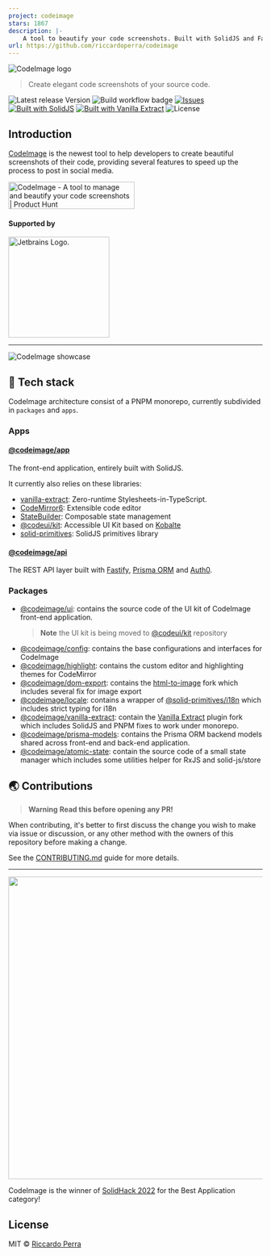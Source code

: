 ```yaml
---
project: codeimage
stars: 1867
description: |-
    A tool to beautify your code screenshots. Built with SolidJS and Fastify.
url: https://github.com/riccardoperra/codeimage
---
```


![CodeImage logo](assets/banner.png?raw=true)

> Create elegant code screenshots of your source code.

![Latest release Version](https://img.shields.io/badge/dynamic/json?color=success&label=Version&query=version&url=https%3A%2F%2Fraw.githubusercontent.com%2Friccardoperra%2Fcodeimage%2Fmain%2Fpackage.json)
![Build workflow badge](https://img.shields.io/github/actions/workflow/status/riccardoperra/codeimage/prod-deploy.yml?branch=main)
[![Issues](https://img.shields.io/github/issues/riccardoperra/codeimage)](https://github.com/riccardoperra/codeimage/issues)
[![Built with SolidJS](https://img.shields.io/badge/Built%20with-SolidJS-blue)](https://github.com/solidjs/solid)
[![Built with Vanilla Extract](https://img.shields.io/badge/Built%20with-Vanilla%20Extract-ff69b4)](https://github.com/seek-oss/vanilla-extract)
![License](https://img.shields.io/github/license/riccardoperra/codeimage)

## Introduction

[CodeImage](https://codeimage.dev) is the newest tool to help developers to create beautiful screenshots of their code,
providing several
features to speed up the process to post in social media.

<a href="https://www.producthunt.com/posts/codeimage?utm_source=badge-featured&utm_medium=badge&utm_souce=badge-codeimage" target="_blank"><img src="https://api.producthunt.com/widgets/embed-image/v1/featured.svg?post_id=371306&theme=light" alt="CodeImage - A&#0032;tool&#0032;to&#0032;manage&#0032;and&#0032;beautify&#0032;your&#0032;code&#0032;screenshots | Product Hunt" style="width: 250px; height: 54px;" width="250" height="54" /></a>

#### Supported by

<a target='_blank' href="https://jb.gg/OpenSourceSupport">
  <img alt='Jetbrains Logo.' src="./assets/jetbrains.svg" width='200'>
</a>

---

![CodeImage showcase](assets/showcase_1.png)

## 🤖 Tech stack

CodeImage architecture consist of a PNPM monorepo, currently subdivided in `packages` and `apps`.

### Apps

#### [@codeimage/app](./apps/codeimage)

The front-end application, entirely built with SolidJS.

It currently also relies on these libraries:

- [vanilla-extract](https://github.com/seek-oss/vanilla-extract): Zero-runtime Stylesheets-in-TypeScript.
- [CodeMirror6](https://codemirror.net/6/): Extensible code editor
- [StateBuilder](https://github.com/riccardoperra/statebuilder): Composable state management
- [@codeui/kit](https://github.com/riccardoperra/codeui): Accessible UI Kit based
  on [Kobalte](https://github.com/kobaltedev/kobalte)
- [solid-primitives](https://github.com/solidjs-community/solid-primitives): SolidJS primitives library

#### [@codeimage/api](./apps/api)

The REST API layer built with [Fastify](https://github.com/fastify/fastify),
[Prisma ORM](https://github.com/prisma/prisma) and [Auth0](https://auth0.com/).

### Packages

- [@codeimage/ui](./packages/ui): contains the source code of the UI kit of CodeImage front-end application.
  > **Note** the UI kit is being moved to [@codeui/kit](https://github.com/riccardoperra/codeui) repository
- [@codeimage/config](./packages/config): contains the base configurations and interfaces for CodeImage
- [@codeimage/highlight](./packages/highlight): contains the custom editor and highlighting themes for CodeMirror
- [@codeimage/dom-export](./packages/dom-export): contains the [html-to-image](https://github.com/bubkoo/html-to-image)
  fork which includes several fix for image export
- [@codeimage/locale](./packages/locale): contains a wrapper
  of [@solid-primitives/i18n](https://github.com/solidjs-community/solid-primitives/tree/main/packages/i18n) which
  includes strict typing for i18n
- [@codeimage/vanilla-extract](./packages/vanilla-extract): contain
  the [Vanilla Extract](https://github.com/seek-oss/vanilla-extract) plugin fork which includes SolidJS and PNPM fixes
  to work under monorepo.
- [@codeimage/prisma-models](./packages/prisma-models): contains the Prisma ORM backend models shared across front-end
  and back-end application.
- [@codeimage/atomic-state](./packages/atomic-state): contain the source code of a small state manager which includes
  some utilities helper for RxJS and solid-js/store

## 🌏 Contributions

> **Warning** **Read this before opening any PR!**

When contributing, it's better to first discuss the change you wish to make via issue or discussion, or any other method
with the owners of this repository before making a change.

See the [CONTRIBUTING.md](./CONTRIBUTING.md) guide for more details.


---


<p align="left">
  <img src="https://user-images.githubusercontent.com/37072694/168666273-22af1fed-6ee5-49a5-be2a-6e0b9da998cf.png" width="600">
</p>
<p align="left">
  CodeImage is the winner of <a href="https://hack.solidjs.com">SolidHack 2022</a> for the Best Application category!
</p>

## License

MIT © [Riccardo Perra](https://github.com/riccardoperra)

